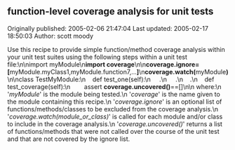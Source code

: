 ## function-level coverage analysis for unit tests

Originally published: 2005-02-06 21:47:04
Last updated: 2005-02-17 18:50:03
Author: scott moody

Use this recipe to provide simple function/method coverage analysis within your unit test suites using the following steps within a unit test file:\n\nimport myModule\n<b>import coverage</b>\n\n<b>coverage.ignore=[</b>myModule.myClass1,myModule.function7,...<b>]</b>\n<b>coverage.watch(</b>myModule<b>)</b>\n\nclass TestMyModule:\n&nbsp;&nbsp;&nbsp;&nbsp;def test_one(self):\n &nbsp;&nbsp;&nbsp;&nbsp;.\n &nbsp;&nbsp;&nbsp;&nbsp;.\n&nbsp;&nbsp;&nbsp;&nbsp;.\n&nbsp;&nbsp;&nbsp;&nbsp;def test_coverage(self):\n&nbsp;&nbsp;&nbsp;&nbsp;&nbsp;&nbsp;&nbsp;&nbsp;assert <b>coverage.uncovered()</b>==[]\n\n     where:\n  '<i>myModule</i>' is the module being tested.\n  '<i>coverage</i>' is the name given to the module containing this recipe.\n  '<i>coverage.ignore</i>' is an optional list of functions/methods/classes to be excluded from the coverage analysis.\n  '<i>coverage.watch(module_or_class)</i>' is called for each module and/or class to include in the coverage analysis.\n  '<i>coverage.uncovered()</i>' returns a list of functions/methods that were not called over the course of the unit test and that are not covered by the ignore list.